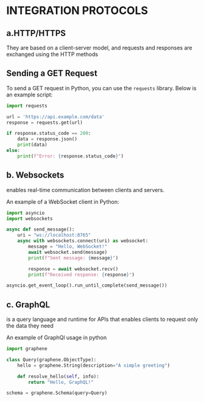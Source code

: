 # INTEGRATION PROTOCOLS

## a.HTTP/HTTPS

They are based on a client-server model, and requests and responses are exchanged using the HTTP methods

## Sending a GET Request

To send a GET request in Python, you can use the `requests` library. Below is an example script:

```python
import requests

url = 'https://api.example.com/data'
response = requests.get(url)

if response.status_code == 200:
    data = response.json()
    print(data)
else:
    print(f"Error: {response.status_code}")

```

## b. Websockets

enables real-time communication between clients and servers.

An example of a WebSocket client in Python:

```python
import asyncio
import websockets

async def send_message():
    uri = "ws://localhost:8765"
    async with websockets.connect(uri) as websocket:
        message = "Hello, WebSocket!"
        await websocket.send(message)
        print(f"Sent message: {message}")

        response = await websocket.recv()
        print(f"Received response: {response}")

asyncio.get_event_loop().run_until_complete(send_message())
```

## c. GraphQL

is a query language and runtime for APIs that enables clients to request only the data they need

An example of GraphQl usage in python

```python
import graphene

class Query(graphene.ObjectType):
    hello = graphene.String(description="A simple greeting")

    def resolve_hello(self, info):
        return "Hello, GraphQL!"

schema = graphene.Schema(query=Query)


```
